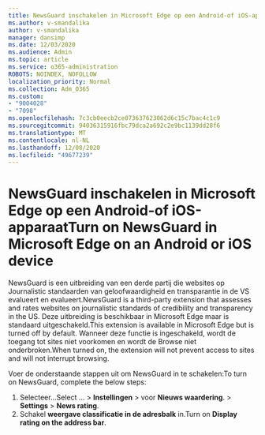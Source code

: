 ```yaml
---
title: NewsGuard inschakelen in Microsoft Edge op een Android-of iOS-apparaat
ms.author: v-smandalika
author: v-smandalika
manager: dansimp
ms.date: 12/03/2020
ms.audience: Admin
ms.topic: article
ms.service: o365-administration
ROBOTS: NOINDEX, NOFOLLOW
localization_priority: Normal
ms.collection: Adm_O365
ms.custom:
- "9004028"
- "7098"
ms.openlocfilehash: 7c3cb0eecb2ce073637623062d6c15c7bac4c1c9
ms.sourcegitcommit: 94036315916fbc79dca2a692c2e9bc1139dd28f6
ms.translationtype: MT
ms.contentlocale: nl-NL
ms.lasthandoff: 12/08/2020
ms.locfileid: "49677239"
---
```

# <a name="turn-on-newsguard-in-microsoft-edge-on-an-android-or-ios-device"></a><span data-ttu-id="32045-102">NewsGuard inschakelen in Microsoft Edge op een Android-of iOS-apparaat</span><span class="sxs-lookup"><span data-stu-id="32045-102">Turn on NewsGuard in Microsoft Edge on an Android or iOS device</span></span>

<span data-ttu-id="32045-103">NewsGuard is een uitbreiding van een derde partij die websites op Journalistic standaarden van geloofwaardigheid en transparantie in de VS evalueert en evalueert.</span><span class="sxs-lookup"><span data-stu-id="32045-103">NewsGuard is a third-party extension that assesses and rates websites on journalistic standards of credibility and transparency in the US.</span></span> <span data-ttu-id="32045-104">Deze uitbreiding is beschikbaar in Microsoft Edge maar is standaard uitgeschakeld.</span><span class="sxs-lookup"><span data-stu-id="32045-104">This extension is available in Microsoft Edge but is turned off by default.</span></span> <span data-ttu-id="32045-105">Wanneer deze functie is ingeschakeld, wordt de toegang tot sites niet voorkomen en wordt de Browse niet onderbroken.</span><span class="sxs-lookup"><span data-stu-id="32045-105">When turned on, the extension will not prevent access to sites and will not interrupt browsing.</span></span>

<span data-ttu-id="32045-106">Voer de onderstaande stappen uit om NewsGuard in te schakelen:</span><span class="sxs-lookup"><span data-stu-id="32045-106">To turn on NewsGuard, complete the below steps:</span></span>
1. <span data-ttu-id="32045-107">Selecteer...</span><span class="sxs-lookup"><span data-stu-id="32045-107">Select …</span></span><span data-ttu-id="32045-108"> > **Instellingen**  >  voor **Nieuws waardering**.</span><span class="sxs-lookup"><span data-stu-id="32045-108"> > **Settings** > **News rating**.</span></span>
2. <span data-ttu-id="32045-109">Schakel **weergave classificatie in de adresbalk** in.</span><span class="sxs-lookup"><span data-stu-id="32045-109">Turn on **Display rating on the address bar**.</span></span>